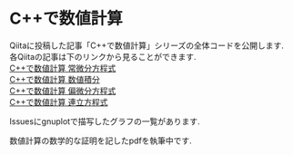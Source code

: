 # C++で数値計算

Qiitaに投稿した記事「C++で数値計算」シリーズの全体コードを公開します. <br>
各Qiitaの記事は下のリンクから見ることができます. <br>
[C++で数値計算 常微分方程式](https://qiita.com/Yonono_01/items/b170aefcba64311b2bee) <br>
[C++で数値計算 数値積分](https://qiita.com/Yonono_01/items/9069432897fea839b5fd) <br>
[C++で数値計算 偏微分方程式](https://qiita.com/Yonono_01/items/ff22610d80f20bfe1b99) <br>
[C++で数値計算 連立方程式](https://qiita.com/Yonono_01/items/636d2a1a3a5d79c33769) <br>

Issuesにgnuplotで描写したグラフの一覧があります. <br>

数値計算の数学的な証明を記したpdfを執筆中です. 
